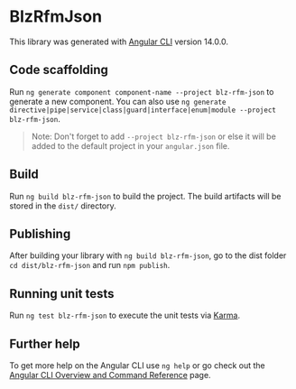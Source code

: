 # BlzRfmJson

This library was generated with [Angular CLI](https://github.com/angular/angular-cli) version 14.0.0.

## Code scaffolding

Run `ng generate component component-name --project blz-rfm-json` to generate a new component. You can also use `ng generate directive|pipe|service|class|guard|interface|enum|module --project blz-rfm-json`.
> Note: Don't forget to add `--project blz-rfm-json` or else it will be added to the default project in your `angular.json` file. 

## Build

Run `ng build blz-rfm-json` to build the project. The build artifacts will be stored in the `dist/` directory.

## Publishing

After building your library with `ng build blz-rfm-json`, go to the dist folder `cd dist/blz-rfm-json` and run `npm publish`.

## Running unit tests

Run `ng test blz-rfm-json` to execute the unit tests via [Karma](https://karma-runner.github.io).

## Further help

To get more help on the Angular CLI use `ng help` or go check out the [Angular CLI Overview and Command Reference](https://angular.io/cli) page.

